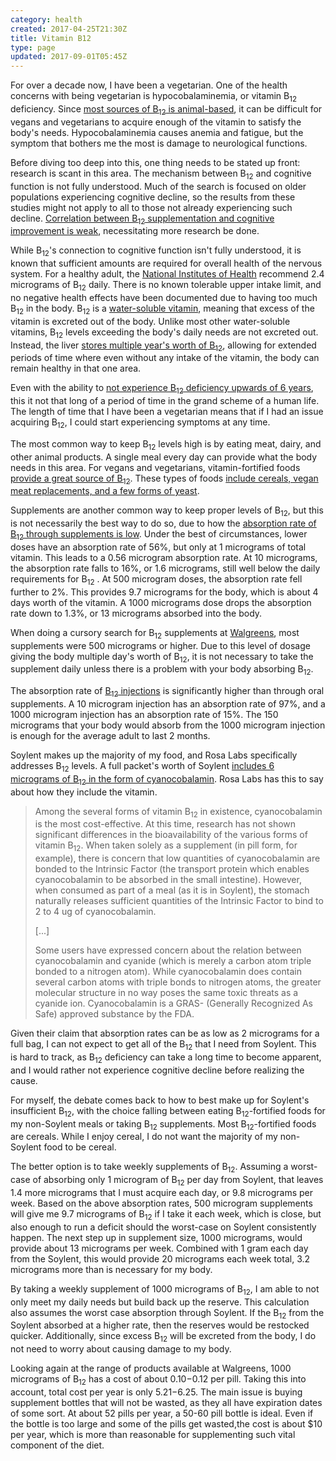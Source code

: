 ```yaml
---
category: health
created: 2017-04-25T21:30Z
title: Vitamin B12
type: page
updated: 2017-09-01T05:45Z
---
```


For over a decade now, I have been a vegetarian. One of the health concerns with being vegetarian is hypocobalaminemia, or vitamin B<sub>12</sub> deficiency. Since [most sources of B<sub>12</sub> is animal-based](http://frankhollis.com/temp/BMJ%20B12%20deficiency%20review.pdf), it can be difficult for vegans and vegetarians to acquire enough of the vitamin to satisfy the body's needs. Hypocobalaminemia causes anemia and fatigue, but the symptom that bothers me the most is damage to neurological functions.

Before diving too deep into this, one thing needs to be stated up front: research is scant in this area. The mechanism between B<sub>12</sub> and cognitive function is not fully understood. Much of the search is focused on older populations experiencing cognitive decline, so the results from these studies might not apply to all to those not already experiencing such decline. [Correlation between B<sub>12</sub> supplementation and cognitive improvement is weak](http://www.cochrane.org/CD004394/DEMENTIA_no-evidence-of-the-efficacy-of-vitamin-b12-supplementation-for-cognitive-function), necessitating more research be done.

While B<sub>12</sub>'s connection to cognitive function isn't fully understood, it is known that sufficient amounts are required for overall health of the nervous system. For a healthy adult, the [National Institutes of Health](https://en.wikipedia.org/wiki/National_Institutes_of_Health) recommend 2.4 micrograms of B<sub>12</sub> daily. There is no known tolerable upper intake limit, and no negative health effects have been documented due to having too much B<sub>12</sub> in the body. B<sub>12</sub> is a [water-soluble vitamin](http://www.webmd.com/vitamins-and-supplements/nutrition-vitamins-11/fat-water-nutrient), meaning that excess of the vitamin is excreted out of the body. Unlike most other water-soluble vitamins, B<sub>12</sub> levels exceeding the body's daily needs are not excreted out. Instead, the liver [stores multiple year's worth of B<sub>12</sub>](http://www.mayoclinic.org/drugs-supplements/vitamin-b12/background/hrb-20060243), allowing for extended periods of time where even without any intake of the vitamin, the body can remain healthy in that one area.

Even with the ability to [not experience B<sub>12</sub> deficiency upwards of 6 years](https://www.ncbi.nlm.nih.gov/books/NBK114329/), this it not that long of a period of time in the grand scheme of a human life. The length of time that I have been a vegetarian means that if I had an issue acquiring B<sub>12</sub>, I could start experiencing symptoms at any time.

The most common way to keep B<sub>12</sub> levels high is by eating meat, dairy, and other animal products. A single meal every day can provide what the body needs in this area. For vegans and vegetarians, vitamin-fortified foods [provide a great source of B<sub>12</sub>](https://www.ncbi.nlm.nih.gov/pubmed/10648266). These types of foods [include cereals, vegan meat replacements, and a few forms of yeast](http://www.veganhealth.org/b12/vegansources).

Supplements are another common way to keep proper levels of B<sub>12</sub>, but this is not necessarily the best way to do so, due to how the [absorption rate of B<sub>12</sub> through supplements is low](http://www.bloodjournal.org/content/112/6/2214.long). Under the best of circumstances, lower doses have an absorption rate of 56%, but only at 1 micrograms of total vitamin. This leads to a 0.56 microgram absorption rate. At 10 micrograms, the absorption rate falls to 16%, or 1.6 micrograms, still well below the daily requirements for B<sub>12</sub> . At 500 microgram doses, the absorption rate fell further to 2%. This provides 9.7 micrograms for the body, which is about 4 days worth of the vitamin. A 1000 micrograms dose drops the absorption rate down to 1.3%, or 13 micrograms absorbed into the body.

When doing a cursory search for B<sub>12</sub> supplements at [Walgreens](https://www.walgreens.com/), most supplements were 500 micrograms or higher. Due to this level of dosage giving the body multiple day's worth of B<sub>12</sub>, it is not necessary to take the supplement daily unless there is a problem with your body absorbing B<sub>12</sub>.

The absorption rate of [B<sub>12</sub> injections](http://www.webmd.com/drugs/2/drug-6550/vitamin-b-12-injection/details) is significantly higher than through oral supplements. A 10 microgram injection has an absorption rate of 97%, and a 1000 microgram injection has an absorption rate of 15%. The 150 micrograms that your body would absorb from the 1000 microgram injection is enough for the average adult to last 2 months.

Soylent makes up the majority of my food, and Rosa Labs specifically addresses B<sub>12</sub> levels. A full packet's worth of Soylent [includes 6 micrograms of B<sub>12</sub> in the form of cyanocobalamin](https://faq.soylent.com/hc/en-us/articles/204492985-Vitamin-B12). Rosa Labs has this to say about how they include the vitamin.

> Among the several forms of vitamin B<sub>12</sub> in existence, cyanocobalamin is the most cost-effective. At this time, research has not shown significant differences in the bioavailability of the various forms of vitamin B<sub>12</sub>. When taken solely as a supplement (in pill form, for example), there is concern that low quantities of cyanocobalamin are bonded to the Intrinsic Factor (the transport protein which enables cyanocobalamin to be absorbed in the small intestine). However, when consumed as part of a meal (as it is in Soylent), the stomach naturally releases sufficient quantities of the Intrinsic Factor to bind to 2 to 4 ug of cyanocobalamin.
>
> [...]
>
> Some users have expressed concern about the relation between cyanocobalamin and cyanide (which is merely a carbon atom triple bonded to a nitrogen atom). While cyanocobalamin does contain several carbon atoms with triple bonds to nitrogen atoms, the greater molecular structure in no way poses the same toxic threats as a cyanide ion. Cyanocobalamin is a GRAS- (Generally Recognized As Safe) approved substance by the FDA.

Given their claim that absorption rates can be as low as 2 micrograms for a full bag, I can not expect to get all of the B<sub>12</sub> that I need from Soylent. This is hard to track, as B<sub>12</sub> deficiency can take a long time to become apparent, and I would rather not experience cognitive decline before realizing the cause.

For myself, the debate comes back to how to best make up for Soylent's insufficient B<sub>12</sub>, with the choice falling between eating B<sub>12</sub>-fortified foods for my non-Soylent meals or taking B<sub>12</sub> supplements. Most B<sub>12</sub>-fortified foods are cereals. While I enjoy cereal, I do not want the majority of my non-Soylent food to be cereal.

The better option is to take weekly supplements of B<sub>12</sub>. Assuming a worst-case of absorbing only 1 microgram of B<sub>12</sub> per day from Soylent, that leaves 1.4 more micrograms that I must acquire each day, or 9.8 micrograms per week. Based on the above absorption rates, 500 microgram supplements will give me 9.7 micrograms of B<sub>12</sub> if I take it each week, which is close, but also enough to run a deficit should the worst-case on Soylent consistently happen. The next step up in supplement size, 1000 micrograms, would provide about 13 micrograms per week. Combined with 1 gram each day from the Soylent, this would provide 20 micrograms each week total, 3.2 micrograms more than is necessary for my body.

By taking a weekly supplement of 1000 micrograms of B<sub>12</sub>, I am able to not only meet my daily needs but build back up the reserve. This calculation also assumes the worst case absorption through Soylent. If the B<sub>12</sub> from the Soylent absorbed at a higher rate, then the reserves would be restocked quicker. Additionally, since excess B<sub>12</sub> will be excreted from the body, I do not need to worry about causing damage to my body.

Looking again at the range of products available at Walgreens, 1000 micrograms of B<sub>12</sub> has a cost of about $0.10-$0.12 per pill. Taking this into account, total cost per year is only $5.21-$6.25. The main issue is buying supplement bottles that will not be wasted, as they all have expiration dates of some sort. At about 52 pills per year, a 50-60 pill bottle is ideal. Even if the bottle is too large and some of the pills get wasted,the cost is about $10 per year, which is more than reasonable for supplementing such vital component of the diet.
